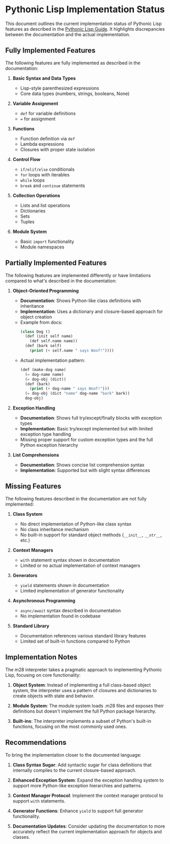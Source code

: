 # Pythonic Lisp Implementation Status

This document outlines the current implementation status of Pythonic Lisp features as described in the [Pythonic Lisp Guide](./pythonic-lisp-guide.md). It highlights discrepancies between the documentation and the actual implementation.

## Fully Implemented Features

The following features are fully implemented as described in the documentation:

1. **Basic Syntax and Data Types**
   - Lisp-style parenthesized expressions
   - Core data types (numbers, strings, booleans, None)

2. **Variable Assignment**
   - `def` for variable definitions
   - `=` for assignment

3. **Functions**
   - Function definition via `def`
   - Lambda expressions
   - Closures with proper state isolation

4. **Control Flow**
   - `if/elif/else` conditionals
   - `for` loops with iterables
   - `while` loops
   - `break` and `continue` statements

5. **Collection Operations**
   - Lists and list operations
   - Dictionaries
   - Sets
   - Tuples

6. **Module System**
   - Basic `import` functionality
   - Module namespaces

## Partially Implemented Features

The following features are implemented differently or have limitations compared to what's described in the documentation:

1. **Object-Oriented Programming**
   - **Documentation**: Shows Python-like class definitions with inheritance
   - **Implementation**: Uses a dictionary and closure-based approach for object creation
   - Example from docs:
     ```lisp
     (class Dog ()
       (def (init self name)
         (def self.name name))
       (def (bark self)
         (print (+ self.name " says Woof!"))))
     ```
   - Actual implementation pattern:
     ```lisp
     (def (make-dog name)
       (= dog-name name)
       (= dog-obj (dict))
       (def (bark)
         (print (+ dog-name " says Woof!")))
       (= dog-obj (dict "name" dog-name "bark" bark))
       dog-obj)
     ```

2. **Exception Handling**
   - **Documentation**: Shows full try/except/finally blocks with exception types
   - **Implementation**: Basic try/except implemented but with limited exception type handling
   - Missing proper support for custom exception types and the full Python exception hierarchy

3. **List Comprehensions**
   - **Documentation**: Shows concise list comprehension syntax
   - **Implementation**: Supported but with slight syntax differences

## Missing Features

The following features described in the documentation are not fully implemented:

1. **Class System**
   - No direct implementation of Python-like class syntax
   - No class inheritance mechanism
   - No built-in support for standard object methods (`__init__`, `__str__`, etc.)

2. **Context Managers**
   - `with` statement syntax shown in documentation
   - Limited or no actual implementation of context managers

3. **Generators**
   - `yield` statements shown in documentation
   - Limited implementation of generator functionality 

4. **Asynchronous Programming**
   - `async/await` syntax described in documentation
   - No implementation found in codebase

5. **Standard Library**
   - Documentation references various standard library features
   - Limited set of built-in functions compared to Python

## Implementation Notes

The m28 interpreter takes a pragmatic approach to implementing Pythonic Lisp, focusing on core functionality:

1. **Object System**: Instead of implementing a full class-based object system, the interpreter uses a pattern of closures and dictionaries to create objects with state and behavior.

2. **Module System**: The module system loads .m28 files and exposes their definitions but doesn't implement the full Python package hierarchy.

3. **Built-ins**: The interpreter implements a subset of Python's built-in functions, focusing on the most commonly used ones.

## Recommendations

To bring the implementation closer to the documented language:

1. **Class Syntax Sugar**: Add syntactic sugar for class definitions that internally compiles to the current closure-based approach.

2. **Enhanced Exception System**: Expand the exception handling system to support more Python-like exception hierarchies and patterns.

3. **Context Manager Protocol**: Implement the context manager protocol to support `with` statements.

4. **Generator Functions**: Enhance `yield` to support full generator functionality.

5. **Documentation Updates**: Consider updating the documentation to more accurately reflect the current implementation approach for objects and classes.